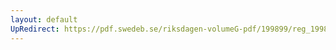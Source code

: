 ```yaml
---
layout: default
UpRedirect: https://pdf.swedeb.se/riksdagen-volumeG-pdf/199899/reg_199899/reg_199899_0177.pdf
---
```

